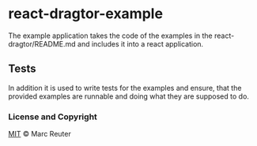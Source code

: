 # react-dragtor-example
The example application takes the code of the examples in the react-dragtor/README.md and includes
it into a react application.

## Tests
In addition it is used to write tests for the examples and ensure, that the provided examples are
runnable and doing what they are supposed to do.

### License and Copyright
[MIT](./LICENSE) &copy; Marc Reuter
